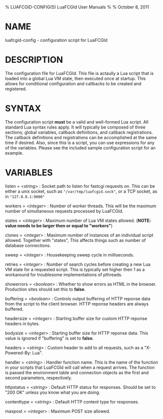 % LUAFCGID-CONFIG(5) LuaFCGId User Manuals
%
% October 8, 2011

# NAME

luafcgid-config - configuration script for LuaFCGId

# DESCRIPTION

The configuration file for LuaFCGId. This file is actaully a Lua script that is
loaded into a global Lua VM state, then executed once at startup. This allows for
conditional configuration and callbacks to be created and registered.

# SYNTAX

The configuration script **must** be a valid and well-formed Lua script. All
standard Lua syntax rules apply. It will typically be composed of three sections;
global variables, callback definitions, and callback registrations. The callback
definitions and registrations can be accomplished at the same time if desired.
Also, since this is a script, you can use expressions for any of the variables. 
Please see the included sample configuration script for an example.

# VARIABLES

listen = <*string*>
:	Socket path to listen for fastcgi requests on. This can be either a unix
	socket, such as `"/var/tmp/luafcgid.sock"`, or a TCP socket, as in
	`"127.0.0.1:9000"`

workers = <*integer*>
:	Number of worker threads. This will be the maximum number of simultaneous
	requests processed by LuaFCGId.

states = <*integer*>
:	Maximum number of Lua VM states allowed. (**NOTE: value needs to be larger
	then or equal to "workers"**)

clones = <*integer*>
:	Maximum number of instances of an individual script allowed. Together with
	"states", This affects things such as number of database connections.

sweep = <*integer*>
:	Housekeeping sweep cycle in milliseconds.

retries = <*integer*>
:	Number of search cycles before creating a new Lua VM state for a requested
	script. This is typically set higher then 1 as a workaround for troublesome
	implementations of pthreads.

showerrors = <*boolean*>
:	Whether to show errors as HTML in the browser. Production sites should set
	this to **false**.

buffering = <*boolean*>
:	Controls output buffering of HTTP reponse data from the script to the client
	browser. HTTP reponse headers are always buffered.

headersize = <*integer*>
:	Starting buffer size for custom HTTP reponse headers in bytes.

bodysize = <*integer*>
:	Starting buffer size for HTTP reponse data. This value is ignored if
	"buffering" is set to **false**.
	
headers = <*string*>
:	Custom header to add to all requests, such as a "X-Powered-By: Lua".

handler = <*string*>
:	Handler function name. This is the name of the function in your scripts that
	LuaFCGId will call when a request arrives. The function is passed the
	environment table and connection objects as the first and second
	parameters, respectively.

httpstatus = <*string*>
:	Default HTTP status for responses. Should be set to "200 OK" unless you know
	what you are doing.

contenttype = <*string*>
:	Default HTTP content type for responses. 

maxpost = <*integer*>
:	Maximum POST size allowed.





